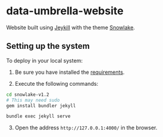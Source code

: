 # data-umbrella-website

Website built using [Jeykill](https://jekyllrb.com/docs/) with the theme [Snowlake](https://jekyllthemes.io/theme/snowlake-website-jekyll-theme).
## Setting up the system

To deploy in your local system:

1. Be sure you have installed the [requirements](https://jekyllrb.com/docs/installation/#requirements). 

2. Execute the following commands:

```sh
cd snowlake-v1.2
# This may need sudo
gem install bundler jekyll

bundle exec jekyll serve
```
3. Open the address `http://127.0.0.1:4000/` in the browser.

